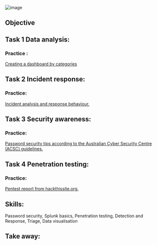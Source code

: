 ![image](https://github.com/user-attachments/assets/391cf94e-da95-4a13-97af-f6846364afc3)






## Objective


## Task 1 Data analysis:



### Practice :



<a href="https://github.com/Matteobarcelona/Commonwealth-Bank/blob/main/Fraud%20Detection%20Dashboard.pdf" target="_blank">Creating a dashboard by categories</a>



## Task 2 Incident response: 


### Practice:



<a href="https://github.com/Matteobarcelona/Commonwealth-Bank/blob/main/incident%20analysis%20and%20response.pdf" target="_blank">Incident analysis and response behaviour.</a>

## Task 3 Security awareness:



### Practice: 


<a href="https://github.com/Matteobarcelona/Commonwealth-Bank/blob/main/Password%20Security%20Infographic.pdf" target="_blank">Password security tips according to the Australian Cyber Security Centre (ACSC) guidelines.</a>

## Task 4 Penetration testing:


### Practice: 



<a href="https://github.com/Matteobarcelona/Commonwealth-Bank/blob/main/Penetration%20Testing%20Report.pdf" target="_blank">Pentest report from hackthissite.org.</a>


## Skills:
Password security, Splunk basics, Penetration testing, Detection and Response, Triage, Data visualisation 
 

## Take away:

